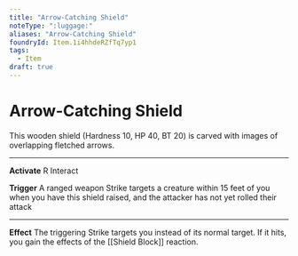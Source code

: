 ```yaml
---
title: "Arrow-Catching Shield"
noteType: ":luggage:"
aliases: "Arrow-Catching Shield"
foundryId: Item.1i4hhdeRZfTq7yp1
tags:
  - Item
draft: true
---
```


# Arrow-Catching Shield

This wooden shield (Hardness 10, HP 40, BT 20) is carved with images of overlapping fletched arrows.

* * *

**Activate** R Interact

**Trigger** A ranged weapon Strike targets a creature within 15 feet of you when you have this shield raised, and the attacker has not yet rolled their attack

* * *

**Effect** The triggering Strike targets you instead of its normal target. If it hits, you gain the effects of the [[Shield Block]] reaction.
